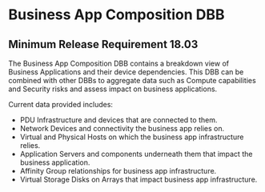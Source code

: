 # Business App Composition DBB

## Minimum Release Requirement 18.03

The Business App Composition DBB contains a breakdown view of Business Applications and their device dependencies. This DBB can be combined with other DBBs to aggregate data such as Compute capabilities and Security risks and assess impact on business applications.

Current data provided includes:

- PDU Infrastructure and devices that are connected to them.
- Network Devices and connectivity the business app relies on.
- Virtual and Physical Hosts on which the business app infrastructure relies.
- Application Servers and components underneath them that impact the business application.
- Affinity Group relationships for business app infrastructure. 
- Virtual Storage Disks on Arrays that impact business app infrastructure.
